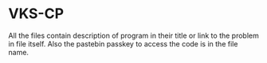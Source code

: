 # VKS-CP

All the files contain description of program in their title or link to the problem in file itself.
Also the pastebin passkey to access the code is in the file name.
